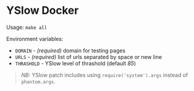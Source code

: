 YSlow Docker
============

Usage: `make all`

Environment variables:

* `DOMAIN` - *(required)* domain for testing pages
* `URLS` - *(required)* list of urls separated by space or new line
* `THRASHOLD` - YSlow level of thrashold (default _85_)

> *NB:* YSlow patch includes using `require('system').args` instead of `phantom.args`.